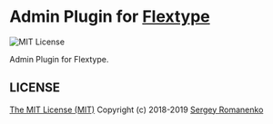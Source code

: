 # Admin Plugin for [Flextype](http://flextype.org/)
![MIT License](https://img.shields.io/badge/license-MIT-blue.svg?style=flat-square)

Admin Plugin for Flextype.

## LICENSE
[The MIT License (MIT)](https://github.com/flextype/flextype/blob/master/LICENSE.txt)
Copyright (c) 2018-2019 [Sergey Romanenko](https://github.com/Awilum)
